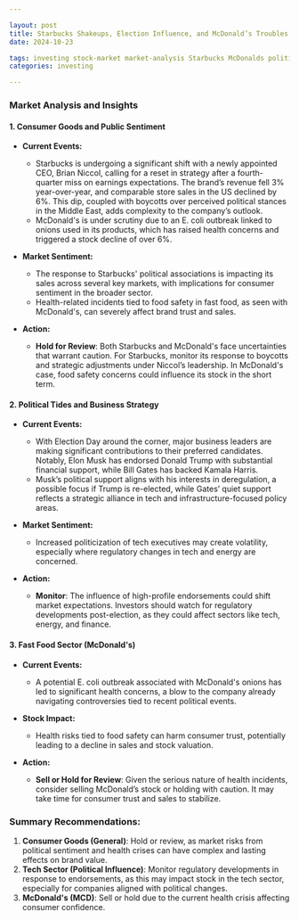 ```yaml
---

layout: post
title: Starbucks Shakeups, Election Influence, and McDonald’s Troubles - Market News Highlights
date: 2024-10-23

tags: investing stock-market market-analysis Starbucks McDonalds political-impact consumer-goods financial-recommendations boycott-risks health-crisis
categories: investing

---
```


### Market Analysis and Insights

#### 1. **Consumer Goods and Public Sentiment**

- **Current Events:**
   - Starbucks is undergoing a significant shift with a newly appointed CEO, Brian Niccol, calling for a reset in strategy after a fourth-quarter miss on earnings expectations. The brand’s revenue fell 3% year-over-year, and comparable store sales in the US declined by 6%. This dip, coupled with boycotts over perceived political stances in the Middle East, adds complexity to the company’s outlook.
   - McDonald's is under scrutiny due to an E. coli outbreak linked to onions used in its products, which has raised health concerns and triggered a stock decline of over 6%.

- **Market Sentiment:**
   - The response to Starbucks' political associations is impacting its sales across several key markets, with implications for consumer sentiment in the broader sector.
   - Health-related incidents tied to food safety in fast food, as seen with McDonald's, can severely affect brand trust and sales.

- **Action:**
   - **Hold for Review**: Both Starbucks and McDonald's face uncertainties that warrant caution. For Starbucks, monitor its response to boycotts and strategic adjustments under Niccol’s leadership. In McDonald's case, food safety concerns could influence its stock in the short term.

#### 2. **Political Tides and Business Strategy**

- **Current Events:**
   - With Election Day around the corner, major business leaders are making significant contributions to their preferred candidates. Notably, Elon Musk has endorsed Donald Trump with substantial financial support, while Bill Gates has backed Kamala Harris.
   - Musk’s political support aligns with his interests in deregulation, a possible focus if Trump is re-elected, while Gates’ quiet support reflects a strategic alliance in tech and infrastructure-focused policy areas.

- **Market Sentiment:**
   - Increased politicization of tech executives may create volatility, especially where regulatory changes in tech and energy are concerned.

- **Action:**
   - **Monitor**: The influence of high-profile endorsements could shift market expectations. Investors should watch for regulatory developments post-election, as they could affect sectors like tech, energy, and finance.

#### 3. **Fast Food Sector (McDonald's)**

- **Current Events:**
   - A potential E. coli outbreak associated with McDonald's onions has led to significant health concerns, a blow to the company already navigating controversies tied to recent political events.

- **Stock Impact:**
   - Health risks tied to food safety can harm consumer trust, potentially leading to a decline in sales and stock valuation.

- **Action:**
   - **Sell or Hold for Review**: Given the serious nature of health incidents, consider selling McDonald’s stock or holding with caution. It may take time for consumer trust and sales to stabilize.

### Summary Recommendations:

1. **Consumer Goods (General)**: Hold or review, as market risks from political sentiment and health crises can have complex and lasting effects on brand value.
2. **Tech Sector (Political Influence)**: Monitor regulatory developments in response to endorsements, as this may impact stock in the tech sector, especially for companies aligned with political changes.
3. **McDonald's (MCD)**: Sell or hold due to the current health crisis affecting consumer confidence.

